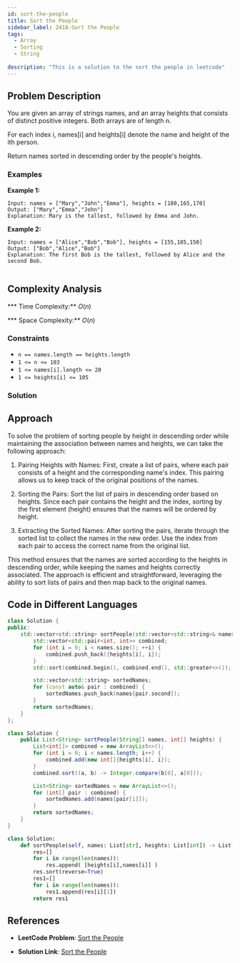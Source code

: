 ```yaml
---
id: sort-the-people
title: Sort the People
sidebar_label: 2418-Sort the People
tags:
  - Array
  - Sorting
  - String
  
description: "This is a solution to the sort the people in leetcode"
---
```


## Problem Description

You are given an array of strings names, and an array heights that consists of distinct positive integers. Both arrays are of length n.

For each index i, names[i] and heights[i] denote the name and height of the ith person.

Return names sorted in descending order by the people's heights.
 
 

### Examples

**Example 1:**

```
Input: names = ["Mary","John","Emma"], heights = [180,165,170]
Output: ["Mary","Emma","John"]
Explanation: Mary is the tallest, followed by Emma and John.
```
**Example 2:**
```
Input: names = ["Alice","Bob","Bob"], heights = [155,185,150]
Output: ["Bob","Alice","Bob"]
Explanation: The first Bob is the tallest, followed by Alice and the second Bob.
 
 ```
## Complexity Analysis

*** Time Complexity:** $O(n)$

*** Space Complexity:** $O(n)$

### Constraints

- `n == names.length == heights.length`
- `1 <= n <= 103`
- `1 <= names[i].length <= 20`
- `1 <= heights[i] <= 105`


### Solution
## Approach
To solve the problem of sorting people by height in descending order while maintaining the association between names and heights, we can take the following approach:

1. Pairing Heights with Names: First, create a list of pairs, where each pair consists of a height and the corresponding name's index. This pairing allows us to keep track of the original positions of the names.

2. Sorting the Pairs: Sort the list of pairs in descending order based on heights. Since each pair contains the height and the index, sorting by the first element (height) ensures that the names will be ordered by height.

3. Extracting the Sorted Names: After sorting the pairs, iterate through the sorted list to collect the names in the new order. Use the index from each pair to access the correct name from the original list.

This method ensures that the names are sorted according to the heights in descending order, while keeping the names and heights correctly associated. The approach is efficient and straightforward, leveraging the ability to sort lists of pairs and then map back to the original names.

## Code in Different Languages

<Tabs>
<TabItem value="cpp" label="C++">
  <SolutionAuthor name="@ImmidiSivani"/>

```cpp
class Solution {
public:
    std::vector<std::string> sortPeople(std::vector<std::string>& names, std::vector<int>& heights) {
        std::vector<std::pair<int, int>> combined;
        for (int i = 0; i < names.size(); ++i) {
            combined.push_back({heights[i], i});
        }
        std::sort(combined.begin(), combined.end(), std::greater<>());

        std::vector<std::string> sortedNames;
        for (const auto& pair : combined) {
            sortedNames.push_back(names[pair.second]);
        }
        return sortedNames;
    }
};


```
</TabItem>
<TabItem value="java" label="Java">
  <SolutionAuthor name="@ImmidiSivani"/>

```java
class Solution {
    public List<String> sortPeople(String[] names, int[] heights) {
        List<int[]> combined = new ArrayList<>();
        for (int i = 0; i < names.length; i++) {
            combined.add(new int[]{heights[i], i});
        }
        combined.sort((a, b) -> Integer.compare(b[0], a[0]));

        List<String> sortedNames = new ArrayList<>();
        for (int[] pair : combined) {
            sortedNames.add(names[pair[1]]);
        }
        return sortedNames;
    }
}
```
</TabItem>
<TabItem value="python" label="Python">
  <SolutionAuthor name="@ImmidiSivani"/>

```python
class Solution:
    def sortPeople(self, names: List[str], heights: List[int]) -> List[str]:
        res=[]
        for i in range(len(names)):
            res.append( [heights[i],names[i]] )
        res.sort(reverse=True)
        res1=[]
        for i in range(len(names)):
            res1.append(res[i][1])
        return res1

```
</TabItem>
</Tabs>

## References

- **LeetCode Problem**: [Sort the People](https://leetcode.com/problems/sort-the-people/description/)

- **Solution Link**: [Sort the People](https://leetcode.com/problems/sort-the-people/post-solution/?submissionId=1220299194)
